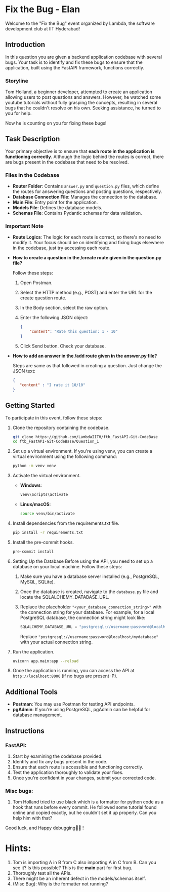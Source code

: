 # Fix the Bug - Elan

Welcome to the "Fix the Bug" event organized by Lambda, the software development club at IIT Hyderabad!

## Introduction

In this question you are given a backend application codebase with several bugs. Your task is to identify and fix these bugs to ensure that the application, built using the FastAPI framework, functions correctly.

### Storyline

Tom Holland, a beginner developer, attempted to create an application allowing users to post questions and answers. However, he watched some youtube tutorials without fully grasping the concepts, resulting in several bugs that he couldn't resolve on his own. Seeking assistance, he turned to you for help.

Now he is counting on you for fixing these bugs!

## Task Description

Your primary objective is to ensure that __each route in the application is functioning correctly__. Although the logic behind the routes is correct, there are bugs present in the codebase that need to be resolved.

### Files in the Codebase

- **Router Folder**: Contains `answer.py` and `question.py` files, which define the routes for answering questions and posting questions, respectively.
- **Database Connection File**: Manages the connection to the database.
- **Main File**: Entry point for the application.
- **Models File**: Defines the database models.
- **Schemas File**: Contains Pydantic schemas for data validation.

### Important Note

- **Route Logics**: The logic for each route is correct, so there's no need to modify it. Your focus should be on identifying and fixing bugs elsewhere in the codebase, just try accessing each route.
- **How to create a question in the /create route given in the question.py file?**

    Follow these steps:

    1. Open Postman.
    2. Select the HTTP method (e.g., POST) and enter the URL for the create question route.
    3. In the Body section, select the raw option.
    4. Enter the following JSON object:

          ```json
          {
              "content": "Rate this question: 1 - 10"
          }
          ```
    5. Click Send button. Check your database.

- **How to add an answer in the /add route given in the answer.py file?**

    Steps are same as that followed in creating a question.
    Just change the JSON text:

   ```json
  {
      "content" : "I rate it 10/10"
  }
    ```



## Getting Started

To participate in this event, follow these steps:

1. Clone the repository containing the codebase.
    ```bash
    git clone https://github.com/LambdaIITH/ftb_FastAPI-Git-CodeBase
    cd ftb_FastAPI-Git-CodeBase/Question_1
    ```
2. Set up a virtual environment. If you're using venv, you can create a virtual environment using the following command:
   ```bash
   python -m venv venv
   ```
3. Activate the virtual environment.
   - **Windows**:
      ```bash
      venv\Scripts\activate
      ```
   - **Linux/macOS**:
      ```bash
      source venv/bin/activate
      ```

4. Install dependencies from the requirements.txt file.
    ```bash
    pip install -r requirements.txt
    ```
5. Install the pre-commit hooks.
    ```bash
    pre-commit install
    ```
6. Setting Up the Database
    Before using the API, you need to set up a database on your local machine. Follow these steps:

    1. Make sure you have a database server installed (e.g., PostgreSQL, MySQL, SQLite).

    2. Once the database is created, navigate to the `database.py` file and locate the SQLALCHEMY_DATABASE_URL.

    4. Replace the placeholder `"<your_database_connection_string>"` with the connection string for your database. For example, for a local PostgreSQL database, the connection string might look like:

        ```python
        SQLALCHEMY_DATABASE_URL = "postgresql://username:password@localhost/mydatabase"
        ```

       Replace `"postgresql://username:password@localhost/mydatabase"` with your actual connection string.

7. Run the application.
    ```bash
    uvicorn app.main:app --reload
    ```

8. Once the application is running, you can access the API at `http://localhost:8000` (if no bugs are present :P).

## Additional Tools

- **Postman**: You may use Postman for testing API endpoints.
- **pgAdmin**: If you're using PostgreSQL, pgAdmin can be helpful for database management.

## Instructions

### FastAPI:
1. Start by examining the codebase provided.
2. Identify and fix any bugs present in the code.
3. Ensure that each route is accessible and functioning correctly.
4. Test the application thoroughly to validate your fixes.
5. Once you're confident in your changes, submit your corrected code.

### Misc bugs:
1. Tom Holland tried to use black which is a formatter for python code as a hook that runs before every commit. He followed some tutorial found online and copied exactly, but he couldn't set it up properly. Can you help him with that?

Good luck, and Happy debugging👍🏻 !

# Hints: 
1. Tom is importing A in B from C also importing A in C from B. Can you see it? Is this possible? This is the __main__ part for first bug.
2. Thoroughly test all the APIs.
3. There might be an inherent defect in the models/schemas itself.
4. (Misc Bug): Why is the formatter not running?

